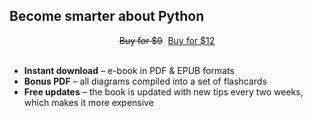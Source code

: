 ## Become smarter about Python

<div style="display:flex; justify-content:center;">
<a onclick="return false;" href="" target="_blank" class="buy-btn btn" style="margin: 0 .3em 0 .3em; text-decoration: line-through">Buy for $9</a>
<a href="https://gumroad.com/l/python-drops?wanted=true" target="_blank" class="buy-btn btn" style="margin: 0 .3em 0 .3em;">Buy for $12</a>
</div>
<br />

 - **Instant download** – e-book in PDF & EPUB formats
 - **Bonus PDF** – all diagrams compiled into a set of flashcards
 - **Free updates** – the book is updated with new tips every two weeks, which makes it more expensive
